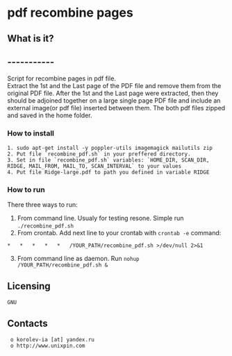 #						pdf recombine pages


##  What is it?
##  -----------
Script for recombine pages in pdf file.  
Extract the 1st and the Last page of the PDF file and remove them from the original PDF file.
After the 1st and the Last page were extracted, then they should be adjoined together on a 
large single page PDF file and include an external image(or pdf file) inserted between them. 
The both pdf files zipped and saved in the home folder.


### How to install
	1. sudo apt-get install -y poppler-utils imagemagick mailutils zip
	2. Put file `recombine_pdf.sh` in your preffered directory.
	3. Set in file `recombine_pdf.sh` variables: `HOME_DIR, SCAN_DIR, RIDGE, MAIL_FROM, MAIL_TO, SCAN_INTERVAL` to your values
	4. Put file Ridge-large.pdf to path you defined in variable RIDGE
		
	
### How to run
There three ways to run:
   1. From command line. Usualy for testing resone. Simple run ```./recombine_pdf.sh```
   2. From crontab. Add next line to your crontab with ```crontab -e``` command:
   ```
*	*	*	*	*	/YOUR_PATH/recombine_pdf.sh >/dev/null 2>&1
   ```
   3. From command line as daemon. Run ```nohup /YOUR_PATH/recombine_pdf.sh &```
      
	  
	  
  Licensing
  ---------
	GNU

  Contacts
  --------

     o korolev-ia [at] yandex.ru
     o http://www.unixpin.com

